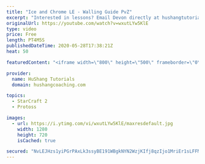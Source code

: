 ```yaml
---
title: "Ice and Chrome LE - Walling Guide PvZ"
excerpt: "Interested in lessons? Email Devon directly at hushangtutorials@outlook.com ------------------------------------------------------------------------------------------------------- Want to support HuShang Tutorials directly? Patreon is a website where you can contribute a monthly donation that will help"
originalUrl: https://youtube.com/watch?v=wxutLYw5KlE
type: video
price: Free
length: PT4M5S
publishedDateTime: 2020-05-28T17:38:21Z
heat: 50

featuredContent: "<iframe width=\"800\" height=\"500\" frameborder=\"0\" src=\"https://www.youtube.com/embed/wxutLYw5KlE\" allow=\"accelerometer; autoplay; encrypted-media; gyroscope; picture-in-picture\" allowfullscreen></iframe>"

provider:
  name: HuShang Tutorials
  domain: hushangcoaching.com

topics:
  - StarCraft 2
  - Protoss

images:
  - url: https://i.ytimg.com/vi/wxutLYw5KlE/maxresdefault.jpg
    width: 1280
    height: 720
    isCached: true

secured: "NvLEJHzs1yiPGrPAxLk3ssyBE191WBgkNYN2WzjKIfj8qzIjo1MriEr1sLFFMv7/TrpWs/0gPaYAOWSX1+A4nRvGu2SMYBTDGjHKJTh06ny/kO+zbhX4KuEjqJ0ums0PFeb5rmdwEL/G3gtIje9g2Vma0PCSkOUmhm4WTpsatcdIU+wMeKpl0e/+SMRJXX1ngVT0ZSpJEIAJQIn7RNIuQ3ade5Ss+LACXXKAPeMd7WkP/w6BEdcIjtNqUJf6Ihwhp1gcOyerJ30gYv3CR+e87SM/Z6GIq36x5UWzsUZM7C4NHCHfWDXi6QIbMZ7eJTgb53n0Pdp/bxmVAkiRCjfDk+H9c1t4gJkwrD7oN8wjpozIe7NkYkaku7eic2Hka5CwG29aQ/x2+WapFlwUxSnyqQD103u8pBTxKjMCKgsgo48=;8GZIR7cXVGIE+Z+L+TOUwQ=="
---
```


